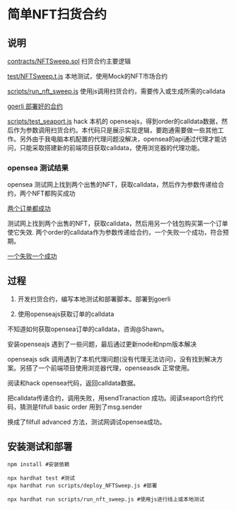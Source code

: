 # 简单NFT扫货合约

## 说明
[contracts/NFTSweep.sol](./contracts/NFTSweep.sol) 扫货合约主要逻辑

[test/NFTSweep.t.js](./test/NFTSweep.t.js) 本地测试，使用Mock的NFT市场合约

[scripts/run_nft_sweep.js](./scripts/run_nft_sweep.js) 使用js调用扫货合约，需要传入或生成所需的calldata

[goerli 部署好的合约](https://goerli.etherscan.io/address/0xeeE61026AaC3d5cb750A50959e9A2A810AeB08B6)

[scripts/test_seaport.js](./scripts/test_seaport.js) hack 本机的 openseajs，得到order的calldata数据，然后作为参数调用扫货合约。本代码只是展示实现逻辑，要跑通需要做一些其他工作。另外由于我电脑本机配置的代理问题没解决，opensea的api通过代理才能访问，只能采取搭建新的前端项目获取calldata，使用浏览器的代理功能。

### opensea 测试结果
opensea 测试网上找到两个出售的NFT，获取calldata，然后作为参数传递给合约，两个NFT都购买成功

[两个订单都成功](https://goerli.etherscan.io/tx/0x926b0e43e7e7c6d051752703523102571d5acaea381fe8d4c380b32a87569539)


测试网上找到两个出售的NFT，获取calldata，然后用另一个钱包购买第一个订单使它失效.  两个order的calldata作为参数传递给合约，一个失败一个成功，符合预期。

[一个失败一个成功](https://goerli.etherscan.io/tx/0x7d3fdfbc5ef6b3d4edcd1c4c2ff2dc758fcbb81ad18d9e9c355944d98b319baf)

## 过程
1. 开发扫货合约，编写本地测试和部署脚本。部署到goerli

2. 使用openseajs获取订单的calldata

不知道如何获取opensea订单的calldata，咨询@Shawn。

安装openseajs 遇到了一些问题，最后通过更新node和npm版本解决

openseajs sdk 调用遇到了本机代理问题(没有代理无法访问)，没有找到解决方案。另搭了一个前端项目使用浏览器代理，openseasdk 正常使用。

阅读和hack opensea代码，返回calldata数据。

把calldata传递合约，调用失败，用sendTranaction 成功。阅读seaport合约代码，猜测是filfull basic order 用到了msg.sender

换成了filfull advanced 方法，测试网调试opensea成功。

## 安装测试和部署
```
npm install #安装依赖

npx hardhat test #测试
npx hardhat run scripts/deploy_NFTSweep.js #部署

npx hardhat run scripts/run_nft_sweep.js #使用js进行线上或本地测试
```
